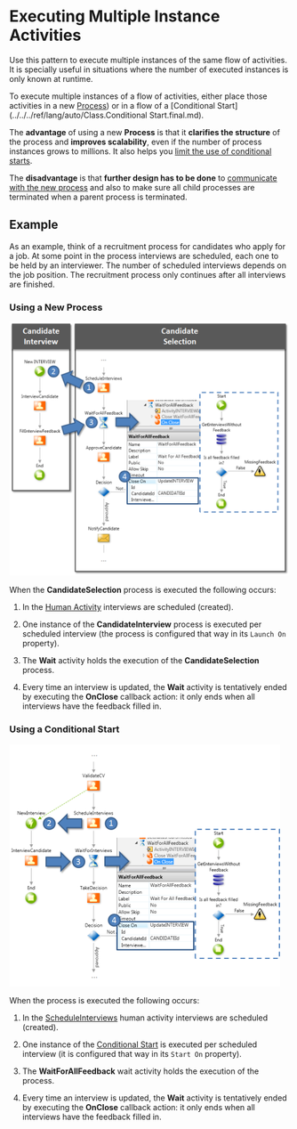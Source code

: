 # Executing Multiple Instance Activities

Use this pattern to execute multiple instances of the same flow of activities. It is specially useful in situations where the number of executed instances is only known at runtime.

To execute multiple instances of a flow of activities, either place those activities in a new [Process](../process.md)) or in a flow of a [Conditional Start](../../../ref/lang/auto/Class.Conditional Start.final.md).

The **advantage** of using a new **Process** is that it **clarifies the structure** of the process and **improves scalability**, even if the number of process instances grows to millions. It also helps you [limit the use of conditional starts](../best-practices/limit-conditional-starts.md).

The **disadvantage** is that **further design has to be done** to [communicate with the new process](process-communicate.md) and also to make sure all child processes are terminated when a parent process is terminated.


## Example

As an example, think of a recruitment process for candidates who apply for a job. At some point in the process interviews are scheduled, each one to be held by an interviewer. The number of scheduled interviews depends on the job position. The recruitment process only continues after all interviews are finished.

### Using a New Process

![](images/multiple-instance-activities-2.png)

When the **CandidateSelection** process is executed the following occurs:

1. In the [Human Activity](<../../../ref/lang/auto/Class.Human Activity.final.md>) interviews are scheduled (created).

2. One instance of the **CandidateInterview** process is executed per scheduled interview (the process is configured that way in its `Launch On` property).

3. The **Wait** activity holds the execution of the **CandidateSelection** process.

4. Every time an interview is updated, the **Wait** activity is tentatively ended by executing the **OnClose** callback action: it only ends when all interviews have the feedback filled in.

### Using a Conditional Start

![](images/multiple-instance-activities-1.png)

When the process is executed the following occurs:

1. In the [ScheduleInterviews](<../../../ref/lang/auto/Class.Human Activity.final.md>) human activity interviews are scheduled (created).

2. One instance of the [Conditional Start](<../../../ref/lang/auto/Class.Conditional Start.final.md>) is executed per scheduled interview (it is configured that way in its `Start On` property).

3. The **WaitForAllFeedback** wait activity holds the execution of the process.

4. Every time an interview is updated, the **Wait** activity is tentatively ended by executing the **OnClose** callback action: it only ends when all interviews have the feedback filled in.
